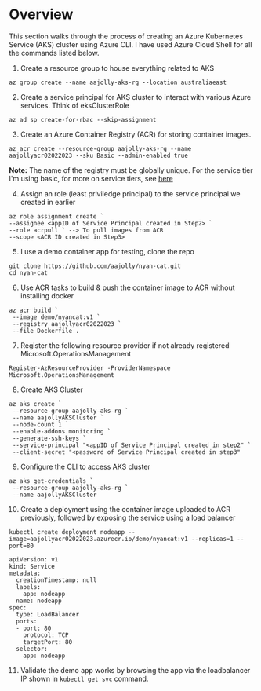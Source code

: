 # Overview
This section walks through the process of creating an Azure Kubernetes Service (AKS) cluster using Azure CLI. I have used Azure Cloud Shell for all the commands listed below.

1. Create a resource group to house everything related to AKS
```
az group create --name aajolly-aks-rg --location australiaeast
```

2. Create a service principal for AKS cluster to interact with various Azure services. Think of eksClusterRole
```
az ad sp create-for-rbac --skip-assignment
```

3. Create an Azure Container Registry (ACR) for storing container images.
```
az acr create --resource-group aajolly-aks-rg --name aajollyacr02022023 --sku Basic --admin-enabled true
```

**Note:** The name of the registry must be globally unique. For the service tier I'm using basic, for more on service tiers, see [here](https://learn.microsoft.com/en-us/azure/container-registry/container-registry-skus)

4. Assign an role (least priviledge principal) to the service principal we created in earlier
```
az role assignment create `
--assignee <appID of Service Principal created in Step2> `
--role acrpull ` --> To pull images from ACR
--scope <ACR ID created in Step3>
```

5. I use a demo container app for testing, clone the repo
```
git clone https://github.com/aajolly/nyan-cat.git
cd nyan-cat
```

6. Use ACR tasks to build & push the container image to ACR without installing docker
```
az acr build `
 --image demo/nyancat:v1 `
 --registry aajollyacr02022023 `
 --file Dockerfile .
```

7. Register the following resource provider if not already registered
Microsoft.OperationsManagement
```
Register-AzResourceProvider -ProviderNamespace Microsoft.OperationsManagement
```

8. Create AKS Cluster
```
az aks create `
 --resource-group aajolly-aks-rg `
 --name aajollyAKSCluster `
 --node-count 1 `
 --enable-addons monitoring `
 --generate-ssh-keys `
 --service-principal "<appID of Service Principal created in step2" `
 --client-secret "<password of Service Principal created in step3"
 ```

 9. Configure the CLI to access AKS cluster
 ```
 az aks get-credentials `
  --resource-group aajolly-aks-rg `
  --name aajollyAKSCluster
```

10. Create a deployment using the container image uploaded to ACR previously, followed by exposing the service using a load balancer
```
kubectl create deployment nodeapp --image=aajollyacr02022023.azurecr.io/demo/nyancat:v1 --replicas=1 --port=80
```
```
apiVersion: v1
kind: Service
metadata:
  creationTimestamp: null
  labels:
    app: nodeapp
  name: nodeapp
spec:
  type: LoadBalancer
  ports:
  - port: 80
    protocol: TCP
    targetPort: 80
  selector:
    app: nodeapp
```

11. Validate the demo app works by browsing the app via the loadbalancer IP shown in `kubectl get svc` command.